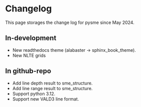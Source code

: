 # Changelog

This page storages the change log for pysme since May 2024.

## In-development

- New readthedocs theme (alabaster -> sphinx_book_theme).
- New NLTE grids

## In github-repo

- Add line depth result to sme_structure.
- Add line range result to sme_structure.
- Support python 3.12.
- Support new VALD3 line format.